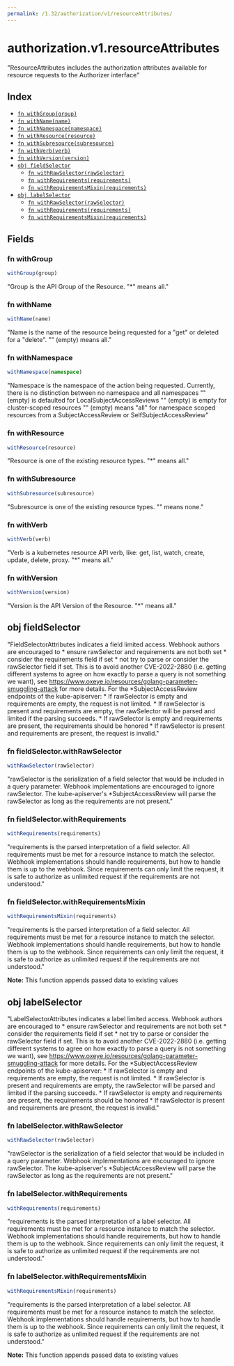 ```yaml
---
permalink: /1.32/authorization/v1/resourceAttributes/
---
```


# authorization.v1.resourceAttributes

"ResourceAttributes includes the authorization attributes available for resource requests to the Authorizer interface"

## Index

* [`fn withGroup(group)`](#fn-withgroup)
* [`fn withName(name)`](#fn-withname)
* [`fn withNamespace(namespace)`](#fn-withnamespace)
* [`fn withResource(resource)`](#fn-withresource)
* [`fn withSubresource(subresource)`](#fn-withsubresource)
* [`fn withVerb(verb)`](#fn-withverb)
* [`fn withVersion(version)`](#fn-withversion)
* [`obj fieldSelector`](#obj-fieldselector)
  * [`fn withRawSelector(rawSelector)`](#fn-fieldselectorwithrawselector)
  * [`fn withRequirements(requirements)`](#fn-fieldselectorwithrequirements)
  * [`fn withRequirementsMixin(requirements)`](#fn-fieldselectorwithrequirementsmixin)
* [`obj labelSelector`](#obj-labelselector)
  * [`fn withRawSelector(rawSelector)`](#fn-labelselectorwithrawselector)
  * [`fn withRequirements(requirements)`](#fn-labelselectorwithrequirements)
  * [`fn withRequirementsMixin(requirements)`](#fn-labelselectorwithrequirementsmixin)

## Fields

### fn withGroup

```ts
withGroup(group)
```

"Group is the API Group of the Resource.  \"*\" means all."

### fn withName

```ts
withName(name)
```

"Name is the name of the resource being requested for a \"get\" or deleted for a \"delete\". \"\" (empty) means all."

### fn withNamespace

```ts
withNamespace(namespace)
```

"Namespace is the namespace of the action being requested.  Currently, there is no distinction between no namespace and all namespaces \"\" (empty) is defaulted for LocalSubjectAccessReviews \"\" (empty) is empty for cluster-scoped resources \"\" (empty) means \"all\" for namespace scoped resources from a SubjectAccessReview or SelfSubjectAccessReview"

### fn withResource

```ts
withResource(resource)
```

"Resource is one of the existing resource types.  \"*\" means all."

### fn withSubresource

```ts
withSubresource(subresource)
```

"Subresource is one of the existing resource types.  \"\" means none."

### fn withVerb

```ts
withVerb(verb)
```

"Verb is a kubernetes resource API verb, like: get, list, watch, create, update, delete, proxy.  \"*\" means all."

### fn withVersion

```ts
withVersion(version)
```

"Version is the API Version of the Resource.  \"*\" means all."

## obj fieldSelector

"FieldSelectorAttributes indicates a field limited access. Webhook authors are encouraged to * ensure rawSelector and requirements are not both set * consider the requirements field if set * not try to parse or consider the rawSelector field if set. This is to avoid another CVE-2022-2880 (i.e. getting different systems to agree on how exactly to parse a query is not something we want), see https://www.oxeye.io/resources/golang-parameter-smuggling-attack for more details. For the *SubjectAccessReview endpoints of the kube-apiserver: * If rawSelector is empty and requirements are empty, the request is not limited. * If rawSelector is present and requirements are empty, the rawSelector will be parsed and limited if the parsing succeeds. * If rawSelector is empty and requirements are present, the requirements should be honored * If rawSelector is present and requirements are present, the request is invalid."

### fn fieldSelector.withRawSelector

```ts
withRawSelector(rawSelector)
```

"rawSelector is the serialization of a field selector that would be included in a query parameter. Webhook implementations are encouraged to ignore rawSelector. The kube-apiserver's *SubjectAccessReview will parse the rawSelector as long as the requirements are not present."

### fn fieldSelector.withRequirements

```ts
withRequirements(requirements)
```

"requirements is the parsed interpretation of a field selector. All requirements must be met for a resource instance to match the selector. Webhook implementations should handle requirements, but how to handle them is up to the webhook. Since requirements can only limit the request, it is safe to authorize as unlimited request if the requirements are not understood."

### fn fieldSelector.withRequirementsMixin

```ts
withRequirementsMixin(requirements)
```

"requirements is the parsed interpretation of a field selector. All requirements must be met for a resource instance to match the selector. Webhook implementations should handle requirements, but how to handle them is up to the webhook. Since requirements can only limit the request, it is safe to authorize as unlimited request if the requirements are not understood."

**Note:** This function appends passed data to existing values

## obj labelSelector

"LabelSelectorAttributes indicates a label limited access. Webhook authors are encouraged to * ensure rawSelector and requirements are not both set * consider the requirements field if set * not try to parse or consider the rawSelector field if set. This is to avoid another CVE-2022-2880 (i.e. getting different systems to agree on how exactly to parse a query is not something we want), see https://www.oxeye.io/resources/golang-parameter-smuggling-attack for more details. For the *SubjectAccessReview endpoints of the kube-apiserver: * If rawSelector is empty and requirements are empty, the request is not limited. * If rawSelector is present and requirements are empty, the rawSelector will be parsed and limited if the parsing succeeds. * If rawSelector is empty and requirements are present, the requirements should be honored * If rawSelector is present and requirements are present, the request is invalid."

### fn labelSelector.withRawSelector

```ts
withRawSelector(rawSelector)
```

"rawSelector is the serialization of a field selector that would be included in a query parameter. Webhook implementations are encouraged to ignore rawSelector. The kube-apiserver's *SubjectAccessReview will parse the rawSelector as long as the requirements are not present."

### fn labelSelector.withRequirements

```ts
withRequirements(requirements)
```

"requirements is the parsed interpretation of a label selector. All requirements must be met for a resource instance to match the selector. Webhook implementations should handle requirements, but how to handle them is up to the webhook. Since requirements can only limit the request, it is safe to authorize as unlimited request if the requirements are not understood."

### fn labelSelector.withRequirementsMixin

```ts
withRequirementsMixin(requirements)
```

"requirements is the parsed interpretation of a label selector. All requirements must be met for a resource instance to match the selector. Webhook implementations should handle requirements, but how to handle them is up to the webhook. Since requirements can only limit the request, it is safe to authorize as unlimited request if the requirements are not understood."

**Note:** This function appends passed data to existing values